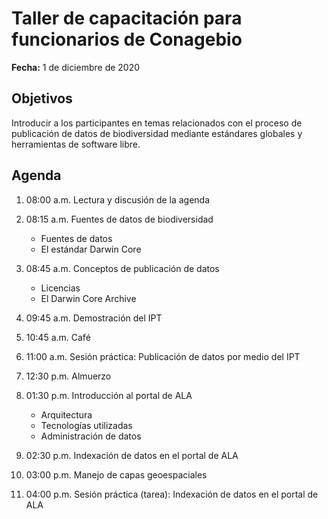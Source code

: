 # Taller de capacitación para funcionarios de Conagebio

**Fecha:** 1 de diciembre de 2020

## Objetivos

Introducir a los participantes en temas relacionados con el proceso de publicación de datos de biodiversidad mediante estándares globales y herramientas de software libre. 

## Agenda

01. 08:00 a.m. Lectura y discusión de la agenda

02. 08:15 a.m. Fuentes de datos de biodiversidad
    * Fuentes de datos
    * El estándar Darwin Core
    
03. 08:45 a.m. Conceptos de publicación de datos
    * Licencias
    * El Darwin Core Archive
    
04. 09:45 a.m. Demostración del IPT

05. 10:45 a.m. Café
06. 11:00 a.m. Sesión práctica: Publicación de datos por medio del IPT

07. 12:30 p.m. Almuerzo

08. 01:30 p.m. Introducción al portal de ALA
    * Arquitectura
    * Tecnologías utilizadas
    * Administración de datos
    
09. 02:30 p.m. Indexación de datos en el portal de ALA

10. 03:00 p.m. Manejo de capas geoespaciales

11. 04:00 p.m. Sesión práctica (tarea): Indexación de datos en el portal de ALA
